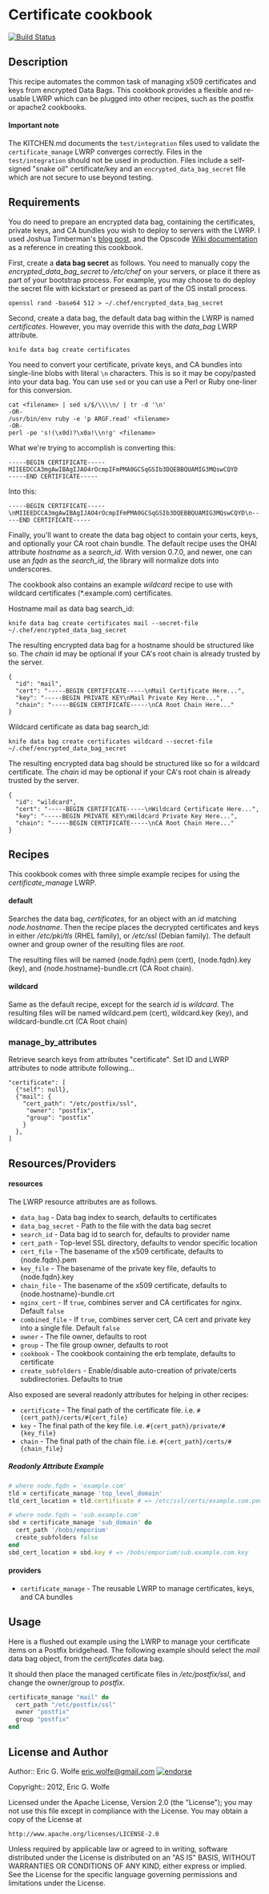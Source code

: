 Certificate cookbook
====================

[![Build Status](https://secure.travis-ci.org/atomic-penguin/cookbook-certificate.png?branch=master)](http://travis-ci.org/atomic-penguin/cookbook-certificate)

Description
-----------

This recipe automates the common task of managing x509 certificates and keys
from encrypted Data Bags.  This cookbook provides a flexible and re-usable
LWRP which can be plugged into other recipes, such as the postfix or apache2
cookbooks.

#### Important note

The KITCHEN.md documents the `test/integration` files used to validate
the `certificate_manage` LWRP converges correctly.  Files in the `test/integration`
should not be used in production.  Files include a self-signed "snake oil" certificate/key
and an `encrypted_data_bag_secret` file which are not secure to use beyond testing.

Requirements
------------

You do need to prepare an encrypted data bag, containing the certificates,
private keys, and CA bundles you wish to deploy to servers with the LWRP.
I used Joshua Timberman's [blog post](http://jtimberman.housepub.org/blog/2011/08/06/encrypted-data-bag-for-postfix-sasl-authentication/),
and the Opscode [Wiki documentation](https://wiki.opscode.com/display/chef10/Encrypted+Data+Bags)
as a reference in creating this cookbook.

First, create a **data bag secret** as follows.  You need to manually copy
the *encrypted_data_bag_secret* to */etc/chef* on your servers, or place it
there as part of your bootstrap process.  For example, you may choose to
do deploy the secret file with kickstart or preseed as part of the OS
install process.

    openssl rand -base64 512 > ~/.chef/encrypted_data_bag_secret

Second, create a data bag, the default data bag within the LWRP is
named *certificates*.  However, you may override this with the
*data_bag* LWRP attribute.

    knife data bag create certificates

You need to convert your certificate, private keys, and CA bundles into
single-line blobs with literal `\n` characters.  This is so it may be
copy/pasted into your data bag. You can use `sed` or you can use a Perl 
or Ruby one-liner for this conversion.

    cat <filename> | sed s/$/\\\\n/ | tr -d '\n'
    -OR-
    /usr/bin/env ruby -e 'p ARGF.read' <filename>
    -OR-
    perl -pe 's!(\x0d)?\x0a!\\n!g' <filename>

What we're trying to accomplish is converting this:

    -----BEGIN CERTIFICATE-----
    MIIEEDCCA3mgAwIBAgIJAO4rOcmpIFmPMA0GCSqGSIb3DQEBBQUAMIG3MQswCQYD
    -----END CERTIFICATE-----

Into this:

    -----BEGIN CERTIFICATE-----\nMIIEEDCCA3mgAwIBAgIJAO4rOcmpIFmPMA0GCSqGSIb3DQEBBQUAMIG3MQswCQYD\n-----END CERTIFICATE-----

Finally, you'll want to create the data bag object to contain your certs,
keys, and optionally your CA root chain bundle.  The default recipe uses
the OHAI attribute *hostname* as a *search_id*.  With version 0.7.0, and newer,
one can use an *fqdn* as the *search_id*, the library will normalize dots into
underscores.

The cookbook also contains an example *wildcard* recipe to use with wildcard
certificates (\*.example.com) certificates.

Hostname mail as data bag search_id:

    knife data bag create certificates mail --secret-file ~/.chef/encrypted_data_bag_secret

The resulting encrypted data bag for a hostname should be structured like so.
The *chain* id may be optional if your CA's root chain is already trusted by the
server.

    {
      "id": "mail",
      "cert": "-----BEGIN CERTIFICATE-----\nMail Certificate Here...",
      "key": "-----BEGIN PRIVATE KEY\nMail Private Key Here...",
      "chain": "-----BEGIN CERTIFICATE-----\nCA Root Chain Here..."
    }


Wildcard certificate as data bag search_id:

    knife data bag create certificates wildcard --secret-file ~/.chef/encrypted_data_bag_secret

The resulting encrypted data bag should be structured like so for a wildcard
certificate.  The *chain* id may be optional if your CA's root chain is already
trusted by the server.

    {
      "id": "wildcard",
      "cert": "-----BEGIN CERTIFICATE-----\nWildcard Certificate Here...",
      "key": "-----BEGIN PRIVATE KEY\nWildcard Private Key Here...",
      "chain": "-----BEGIN CERTIFICATE-----\nCA Root Chain Here..."
    }


Recipes
-------

This cookbook comes with three simple example recipes for using the *certificate_manage* LWRP.

#### default

Searches the data bag, *certificates*, for an object with an *id* matching
*node.hostname*.  Then the recipe places the decrypted certificates and keys
in either */etc/pki/tls* (RHEL family), or */etc/ssl* (Debian family).  The
default owner and group owner of the resulting files are *root*.

The resulting files will be named {node.fqdn}.pem (cert),
{node.fqdn}.key (key), and {node.hostname}-bundle.crt (CA Root chain).

#### wildcard

Same as the default recipe, except for the search *id* is *wildcard*.
The resulting files will be named wildcard.pem (cert), wildcard.key (key),
and wildcard-bundle.crt (CA Root chain)

### manage_by_attributes

Retrieve search keys from attributes "certificate".
Set ID and LWRP attributes to node attribute following...

    "certificate": [
      {"self": null},
      {"mail": {
        "cert_path": "/etc/postfix/ssl",
         "owner": "postfix",
         "group": "postfix"
        }
      },
    ]


Resources/Providers
-------------------

#### resources

The LWRP resource attributes are as follows.

  * `data_bag` - Data bag index to search, defaults to certificates
  * `data_bag_secret` - Path to the file with the data bag secret
  * `search_id` - Data bag id to search for, defaults to provider name
  * `cert_path` - Top-level SSL directory, defaults to vendor specific location
  * `cert_file` - The basename of the x509 certificate, defaults to {node.fqdn}.pem
  * `key_file` - The basename of the private key file, defaults to {node.fqdn}.key
  * `chain_file` - The basename of the x509 certificate, defaults to {node.hostname}-bundle.crt
  * `nginx_cert` - If `true`, combines server and CA certificates for nginx. Default `false`
  * `combined_file` - If `true`, combines server cert, CA cert and private key into a single file. Default `false`
  * `owner` - The file owner, defaults to root
  * `group` - The file group owner, defaults to root
  * `cookbook` - The cookbook containing the erb template, defaults to certificate
  * `create_subfolders` - Enable/disable auto-creation of private/certs subdirectories.  Defaults to true

Also exposed are several readonly attributes for helping in other recipes:

  * `certificate` - The final path of the certificate file. i.e. `#{cert_path}/certs/#{cert_file}`
  * `key` - The final path of the key file. i.e. `#{cert_path}/private/#{key_file}`
  * `chain` - The final path of the chain file. i.e. `#{cert_path}/certs/#{chain_file}`

##### Readonly Attribute Example

```rb
# where node.fqdn = 'example.com'
tld = certificate_manage 'top_level_domain'
tld_cert_location = tld.certificate # => /etc/ssl/certs/example.com.pem

# where node.fqdn = 'sub.example.com'
sbd = certificate_manage 'sub_domain' do
  cert_path '/bobs/emporium'
  create_subfolders false
end
sbd_cert_location = sbd.key # => /bobs/emporium/sub.example.com.key
```

#### providers

  * `certificate_manage` - The reusable LWRP to manage certificates, keys, and CA bundles

Usage
-----

Here is a flushed out example using the LWRP to manage your certificate
items on a Postfix bridgehead.  The following example should select the
*mail* data bag object, from the *certificates* data bag.

It should then place the managed certificate files in */etc/postfix/ssl*,
and change the owner/group to *postfix*.

```ruby
certificate_manage "mail" do
  cert_path "/etc/postfix/ssl"
  owner "postfix"
  group "postfix"
end
```

License and Author
------------------

Author:: Eric G. Wolfe <eric.wolfe@gmail.com> [![endorse](https://api.coderwall.com/atomic-penguin/endorsecount.png)](https://coderwall.com/atomic-penguin)

Copyright:: 2012, Eric G. Wolfe

Licensed under the Apache License, Version 2.0 (the "License");
you may not use this file except in compliance with the License.
You may obtain a copy of the License at

    http://www.apache.org/licenses/LICENSE-2.0

Unless required by applicable law or agreed to in writing, software
distributed under the License is distributed on an "AS IS" BASIS,
WITHOUT WARRANTIES OR CONDITIONS OF ANY KIND, either express or implied.
See the License for the specific language governing permissions and
limitations under the License.
